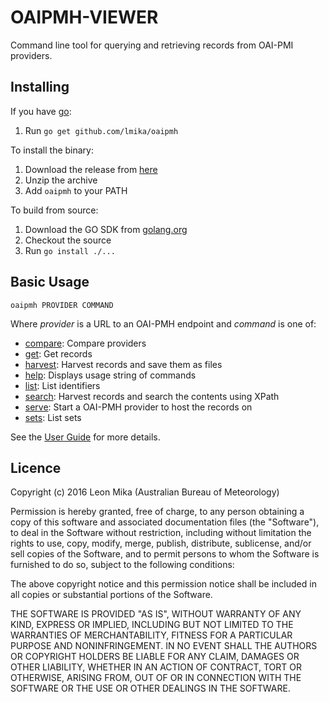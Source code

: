 OAIPMH-VIEWER
=============

Command line tool for querying and retrieving records from OAI-PMI providers.

Installing
----------

If you have [go](http://golang.org/):

1. Run `go get github.com/lmika/oaipmh`

To install the binary:

1. Download the release from [here](https://github.com/lmika/oaipmh/releases/latest)
2. Unzip the archive
3. Add `oaipmh` to your PATH

To build from source:

1. Download the GO SDK from [golang.org](http://golang.org/)
2. Checkout the source
3. Run `go install ./...`

Basic Usage
-----------

    oaipmh PROVIDER COMMAND

Where *provider* is a URL to an OAI-PMH endpoint and *command* is one of:

- [compare](docs/UserGuide.md#compare): Compare providers
- [get](docs/UserGuide.md#get): Get records
- [harvest](docs/UserGuide.md#harvest): Harvest records and save them as files
- [help](docs/UserGuide.md#help): Displays usage string of commands
- [list](docs/UserGuide.md#list): List identifiers
- [search](docs/UserGuide.md#search): Harvest records and search the contents using XPath
- [serve](docs/UserGuide.md#serve): Start a OAI-PMH provider to host the records on
- [sets](docs/UserGuide.md#sets): List sets

See the [User Guide](docs/UserGuide.md) for more details.

Licence
-------

Copyright (c) 2016 Leon Mika (Australian Bureau of Meteorology)

Permission is hereby granted, free of charge, to any person obtaining a copy of this software and
associated documentation files (the "Software"), to deal in the Software without restriction, including
without limitation the rights to use, copy, modify, merge, publish, distribute, sublicense, and/or sell
copies of the Software, and to permit persons to whom the Software is furnished to do so, subject to the
following conditions:

The above copyright notice and this permission notice shall be included in all copies or substantial
portions of the Software.

THE SOFTWARE IS PROVIDED "AS IS", WITHOUT WARRANTY OF ANY KIND, EXPRESS OR IMPLIED, INCLUDING BUT NOT
LIMITED TO THE WARRANTIES OF MERCHANTABILITY, FITNESS FOR A PARTICULAR PURPOSE AND NONINFRINGEMENT. 
IN NO EVENT SHALL THE AUTHORS OR COPYRIGHT HOLDERS BE LIABLE FOR ANY CLAIM, DAMAGES OR OTHER LIABILITY,
WHETHER IN AN ACTION OF CONTRACT, TORT OR OTHERWISE, ARISING FROM, OUT OF OR IN CONNECTION WITH THE
SOFTWARE OR THE USE OR OTHER DEALINGS IN THE SOFTWARE.